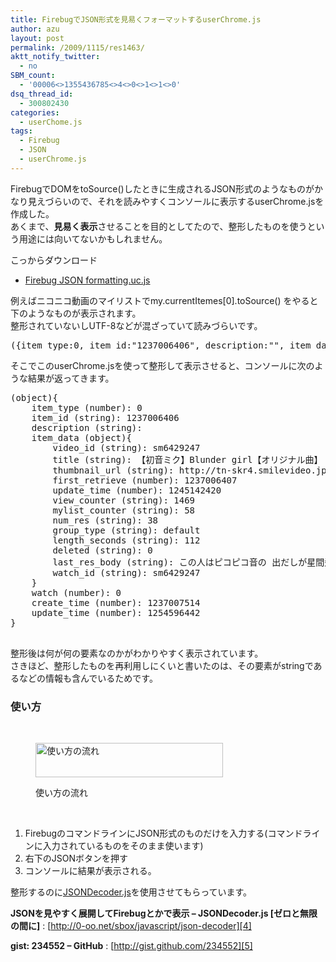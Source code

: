 ```yaml
---
title: FirebugでJSON形式を見易くフォーマットするuserChrome.js
author: azu
layout: post
permalink: /2009/1115/res1463/
aktt_notify_twitter:
  - no
SBM_count:
  - '00006<>1355436785<>4<>0<>1<>1<>0'
dsq_thread_id:
  - 300802430
categories:
  - userChome.js
tags:
  - Firebug
  - JSON
  - userChrome.js
---
```

FirebugでDOMをtoSource()したときに生成されるJSON形式のようなものがかなり見えづらいので、それを読みやすくコンソールに表示するuserChrome.jsを作成した。   
あくまで、**見易く表示**させることを目的としてたので、整形したものを使うという用途には向いてないかもしれません。

<!--more-->

こっからダウンロード

*   [<span>Firebug JSON formatting.uc.js</span>][1]

例えばニコニコ動画のマイリストでmy.currentItemes[0].toSource() をやると下のようなものが表示されます。   
整形されていないしUTF-8などが混ざっていて読みづらいです。

<pre class="brush:javascript;">({item_type:0, item_id:"1237006406", description:"", item_data:{video_id:"sm6429247", title:"u3010u521Du97F3u30DFu30AFu3011Blunder girlu3010u30AAu30EAu30B8u30CAu30EBu66F2u3011", thumbnail_url:"http://tn-skr4.smilevideo.jp/smile?i=6429247", first_retrieve:1237006407, update_time:1245142420, view_counter:"1469", mylist_counter:"58", num_res:"38", group_type:"default", length_seconds:"112", deleted:"0", last_res_body:"u3053u306Eu4EBAu306Fu30D4u30B3u30D4u30B3u97F3u306E u51FAu3060u3057u304Cu661Fu9593u98DBu884Cu306Bu8074 sm7203573u306Bu3066u4F7Fu7528u3055. ", watch_id:"sm6429247"}, watch:0, create_time:1237007514, update_time:1254596442})
</pre>

そこでこのuserChrome.jsを使って整形して表示させると、コンソールに次のような結果が返ってきます。

<pre class="brush:javascript;">(object){
	item_type (number): 0
	item_id (string): 1237006406
	description (string):
	item_data (object){
		video_id (string): sm6429247
		title (string): 【初音ミク】Blunder girl【オリジナル曲】
		thumbnail_url (string): http://tn-skr4.smilevideo.jp/smile?i=6429247
		first_retrieve (number): 1237006407
		update_time (number): 1245142420
		view_counter (string): 1469
		mylist_counter (string): 58
		num_res (string): 38
		group_type (string): default
		length_seconds (string): 112
		deleted (string): 0
		last_res_body (string): この人はピコピコ音の 出だしが星間飛行に聴 sm7203573にて使用さ.
		watch_id (string): sm6429247
	}
	watch (number): 0
	create_time (number): 1237007514
	update_time (number): 1254596442
}

</pre>

整形後は何が何の要素なのかがわかりやすく表示されています。  
さきほど、整形したものを再利用しにくいと書いたのは、その要素がstringであるなどの情報も含んでいるためです。

### 使い方

<br class="spacer_" /><figure id="attachment_1470" style="width: 300px;" class="wp-caption alignnone">

[<img class="size-medium wp-image-1470" title="2009-11-14 22-48-43" src="http://efcl.infol/wp-content/uploads/2009/11/2009-11-14-22-48-43-300x55.png" alt="使い方の流れ" width="300" height="55" />][2]<figcaption class="wp-caption-text">使い方の流れ</figcaption></figure> 
<br class="spacer_" />

1.  FirebugのコマンドラインにJSON形式のものだけを入力する(コマンドラインに入力されているものをそのまま使います)
2.  右下のJSONボタンを押す
3.  コンソールに結果が表示される。

整形するのに[JSONDecoder.js][3]を使用させてもらっています。

**JSONを見やすく展開してFirebugとかで表示 &#8211; JSONDecoder.js [ゼロと無限の間に]**
:   [http://0-oo.net/sbox/javascript/json-decoder][4]

**gist: 234552 &#8211; GitHub**
:   [http://gist.github.com/234552][5]

<br class="spacer_" />

 [1]: http://gist.github.com/raw/234552/643b98a1f96d3a77efae5627c662bd406d77ea5b/Firebug%20JSON%20formatting.uc.js
 [2]: http://efcl.infol/wp-content/uploads/2009/11/2009-11-14-22-48-43.png
 [3]: http://0-oo.net/sbox/javascript/json-decoder
 [4]: http://0-oo.net/sbox/javascript/json-decoder "JSONを見やすく展開してFirebugとかで表示 - JSONDecoder.js [ゼロと無限の間に]"
 [5]: http://gist.github.com/234552 "gist: 234552 - GitHub"